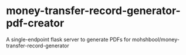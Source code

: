 # money-transfer-record-generator-pdf-creator
A single-endpoint flask server to generate PDFs for mohshbool/money-transfer-record-generator
